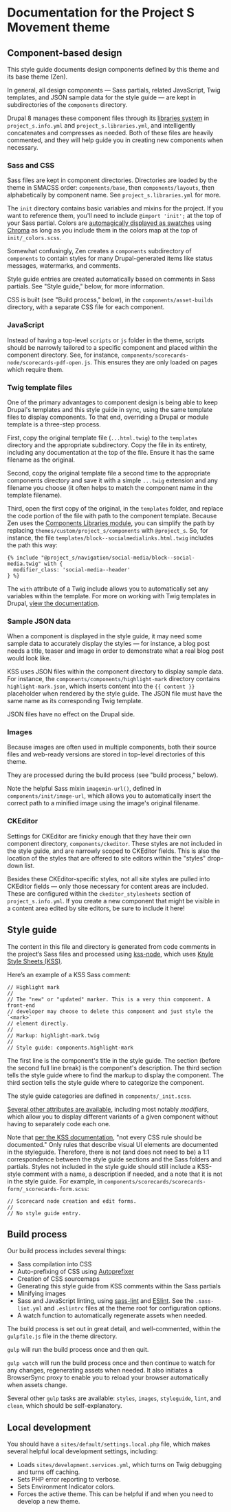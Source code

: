 # Documentation for the Project S Movement theme

## Component-based design

This style guide documents design components defined by this theme and its base theme (Zen).

In general, all design components — Sass partials, related JavaScript, Twig templates, and JSON sample data for the style guide — are kept in subdirectories of the `components` directory.

Drupal 8 manages these component files through its [libraries system](https://www.drupal.org/node/2216195) in `project_s.info.yml` and `project_s.libraries.yml`, and intelligently concatenates and compresses as needed. Both of these files are heavily commented, and they will help guide you in creating new components when necessary.

### Sass and CSS

Sass files are kept in component directories. Directories are loaded by the theme in SMACSS order: `components/base`, then `components/layouts`, then alphabetically by component name. See `project_s.libraries.yml` for more.

The `init` directory contains basic variables and mixins for the project. If you want to reference them, you'll need to include `@import 'init';` at the top of your Sass partial. Colors are [automagically displayed as swatches](/themes/custom/project_s/styleguide/section-sass.html#kssref-sass-colors) using [Chroma](https://johnalbin.github.io/chroma/) as long as you include them in the colors map at the top of `init/_colors.scss`.

Somewhat confusingly, Zen creates a `components` subdirectory of `components` to contain styles for many Drupal-generated items like status messages, watermarks, and comments.

Style guide entries are created automatically based on comments in Sass partials. See "Style guide," below, for more information.

CSS is built (see "Build process," below), in the `components/asset-builds` directory, with a separate CSS file for each component.

### JavaScript

Instead of having a top-level `scripts` or `js` folder in the theme, scripts should be narrowly tailored to a specific component and placed within the component directory. See, for instance, `components/scorecards-node/scorecards-pdf-open.js`. This ensures they are only loaded on pages which require them.

### Twig template files

One of the primary advantages to component design is being able to keep Drupal's templates and this style guide in sync, using the same template files to display components. To that end, overriding a Drupal or module template is a three-step process.

First, copy the original template file (`...html.twig`) to the `templates` directory and the appropriate subdirectory. Copy the file in its entirety, including any documentation at the top of the file. Ensure it has the same filename as the original.

Second, copy the original template file a second time to the appropriate components directory and save it with a simple `...twig` extension and any filename you choose (it often helps to match the component name in the template filename).

Third, open the first copy of the original, in the `templates` folder, and replace the code portion of the file with path to the component template. Because Zen uses the [Components Libraries module](https://www.drupal.org/project/components), you can simplify the path by replacing `themes/custom/project_s/components` with `@project_s`. So, for instance, the file `templates/block--socialmedialinks.html.twig` includes the path this way:

    {% include "@project_s/navigation/social-media/block--social-media.twig" with {
      modifier_class: 'social-media--header'
    } %}

The `with` attribute of a Twig include allows you to automatically set any variables within the template. For more on working with Twig templates in Drupal, [view the documentation](https://www.drupal.org/docs/8/theming/twig).

### Sample JSON data

When a component is displayed in the style guide, it may need some sample data to accurately display the styles — for instance, a blog post needs a title, teaser and image in order to demonstrate what a real blog post would look like.

KSS uses JSON files within the component directory to display sample data. For instance, the `components/components/highlight-mark` directory contains `highlight-mark.json`, which inserts content into the `{{ content }}` placeholder when rendered by the style guide. The JSON file must have the same name as its corresponding Twig template.

JSON files have no effect on the Drupal side.

### Images

Because images are often used in multiple components, both their source files and web-ready versions are stored in top-level directories of this theme.

They are processed during the build process (see "build process," below).

Note the helpful Sass mixin `imagemin-url()`, defined in `components/init/image-url`, which allows you to automatically insert the correct path to a minified image using the image's original filename.

### CKEditor

Settings for CKEditor are finicky enough that they have their own component directory, `components/ckeditor`. These styles are not included in the style guide, and are narrowly scoped to CKEditor fields. This is also the location of the styles that are offered to site editors within the "styles" drop-down list.

Besides these CKEditor-specific styles, not all site styles are pulled into CKEditor fields — only those necessary for content areas are included. These are configured within the `ckeditor_stylesheets` section of `project_s.info.yml`. If you create a new component that might be visible in a content area edited by site editors, be sure to include it here!

## Style guide

The content in this file and directory is generated from code comments in the project&rsquo;s Sass files and processed using [kss-node](https://github.com/kss-node/kss-node), which uses [Knyle Style Sheets (KSS)](https://github.com/kneath/kss).

Here&rsquo;s an example of a KSS Sass comment:

    // Highlight mark
    //
    // The "new" or "updated" marker. This is a very thin component. A front-end
    // developer may choose to delete this component and just style the `<mark>`
    // element directly.
    //
    // Markup: highlight-mark.twig
    //
    // Style guide: components.highlight-mark

The first line is the component's title in the style guide. The section (before the second full line break) is the component's description. The third section tells the style guide where to find the markup to display the component. The third section tells the style guide where to categorize the component.

The style guide categories are defined in `components/_init.scss`.

[Several other attributes are available](https://github.com/kss-node/kss/blob/spec/SPEC.md), including most notably _modifiers_, which allow you to display different variants of a given component without having to separately code each one.

Note that [per the KSS documentation](http://warpspire.com/kss/syntax/), "not every CSS rule should be documented." Only rules that describe visual UI elements are documented in the styleguide. Therefore, there is not (and does not need to be) a 1:1 correspondence between the style guide sections and the Sass folders and partials. Styles not included in the style guide should still include a KSS-style comment with a name, a description if needed, and a note that it is not in the style guide. For example, in `components/scorecards/scorecards-form/_scorecards-form.scss`:

    // Scorecard node creation and edit forms.
    //
    // No style guide entry.

## Build process

Our build process includes several things:

- Sass compilation into CSS
- Auto-prefixing of CSS using [Autoprefixer](https://github.com/postcss/autoprefixer)
- Creation of CSS sourcemaps
- Generating this style guide from KSS comments within the Sass partials
- Minifying images
- Sass and JavaScript linting, using [sass-lint](https://github.com/sasstools/sass-lint) and [ESlint](http://project_s.dev/themes/custom/project_s/styleguide/index.html). See the `.sass-lint.yml` and `.eslintrc` files at the theme root for configuration options.
- A watch function to automatically regenerate assets when needed.

The build process is set out in great detail, and well-commented, within the `gulpfile.js` file in the theme directory.

`gulp` will run the build process once and then quit.

`gulp watch` will run the build process once and then continue to watch for any changes, regenerating assets when needed. It also initiates a BrowserSync proxy to enable you to reload your browser automatically when assets change.

Several other `gulp` tasks are available: `styles`, `images`, `styleguide`, `lint`, and `clean`, which should be self-explanatory.

## Local development

You should have a `sites/default/settings.local.php` file, which makes several helpful local development settings, including:

- Loads `sites/development.services.yml`, which turns on Twig debugging and turns off caching.
- Sets PHP error reporting to verbose.
- Sets Environment Indicator colors.
- Forces the active theme. This can be helpful if and when you need to develop a new theme.
